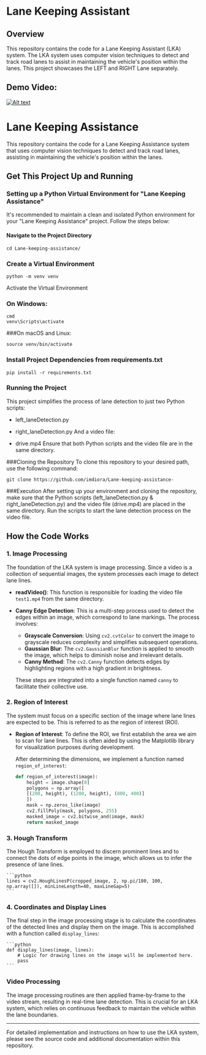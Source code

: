 # Lane Keeping Assistant 

## Overview
This repository contains the code for a Lane Keeping Assistant (LKA) system. The LKA system uses computer vision techniques to detect and track road lanes to assist in maintaining the vehicle's position within the lanes. This project showcases the LEFT and RIGHT Lane separately.

## Demo Video: 
[![Alt text](https://img.youtube.com/vi/foQegbsFQmo/0.jpg)](https://www.youtube.com/watch?v=foQegbsFQmo)

# Lane Keeping Assistance

This repository contains the code for a Lane Keeping Assistance system that uses computer vision techniques to detect and track road lanes, assisting in maintaining the vehicle's position within the lanes.

## Get This Project Up and Running

### Setting up a Python Virtual Environment for "Lane Keeping Assistance"

It's recommended to maintain a clean and isolated Python environment for your "Lane Keeping Assistance" project. Follow the steps below:

#### Navigate to the Project Directory
```
cd Lane-keeping-assistance/
 ```

### Create a Virtual Environment
```
python -m venv venv
```
Activate the Virtual Environment
### On Windows:

```
cmd
venv\Scripts\activate 
```
###On macOS and Linux:

```
source venv/bin/activate
```
### Install Project Dependencies from requirements.txt

```
pip install -r requirements.txt 
```
### Running the Project
This project simplifies the process of lane detection to just two Python scripts:

- left_laneDetection.py
- right_laneDetection.py
And a video file:

- drive.mp4
Ensure that both Python scripts and the video file are in the same directory.

###Cloning the Repository
To clone this repository to your desired path, use the following command:

```
git clone https://github.com/imdiora/Lane-keeping-assistance-
``` 
###Execution
After setting up your environment and cloning the repository, make sure that the Python scripts (left_laneDetection.py & right_laneDetection.py) and the video file (drive.mp4) are placed in the same directory. Run the scripts to start the lane detection process on the video file.

## How the Code Works

### 1. Image Processing
The foundation of the LKA system is image processing. Since a video is a collection of sequential images, the system processes each image to detect lane lines.

- **readVideo()**: This function is responsible for loading the video file `test1.mp4` from the same directory.

- **Canny Edge Detection**: This is a multi-step process used to detect the edges within an image, which correspond to lane markings. The process involves:
  - **Grayscale Conversion**: Using `cv2.cvtColor` to convert the image to grayscale reduces complexity and simplifies subsequent operations.
  - **Gaussian Blur**: The `cv2.GaussianBlur` function is applied to smooth the image, which helps to diminish noise and irrelevant details.
  - **Canny Method**: The `cv2.Canny` function detects edges by highlighting regions with a high gradient in brightness.

  These steps are integrated into a single function named `canny` to facilitate their collective use.

### 2. Region of Interest
The system must focus on a specific section of the image where lane lines are expected to be. This is referred to as the region of interest (ROI).

- **Region of Interest**:
  To define the ROI, we first establish the area we aim to scan for lane lines. This is often aided by using the Matplotlib library for visualization purposes during development.
  
  After determining the dimensions, we implement a function named `region_of_interest`:

    ```python
    def region_of_interest(image):
        height = image.shape[0]
        polygons = np.array([
        [(200, height), (1200, height), (800, 400)]
        ])
        mask = np.zeros_like(image)
        cv2.fillPoly(mask, polygons, 255)
        masked_image = cv2.bitwise_and(image, mask)
        return masked_image
    ```

### 3. Hough Transform
The Hough Transform is employed to discern prominent lines and to connect the dots of edge points in the image, which allows us to infer the presence of lane lines.

    ```python
    lines = cv2.HoughLinesP(cropped_image, 2, np.pi/180, 100, np.array([]), minLineLength=40, maxLineGap=5)
    ```

### 4. Coordinates and Display Lines
The final step in the image processing stage is to calculate the coordinates of the detected lines and display them on the image. This is accomplished with a function called `display_lines`:

    ```python
    def display_lines(image, lines):
        # Logic for drawing lines on the image will be implemented here.
        pass
    ```

### Video Processing
The image processing routines are then applied frame-by-frame to the video stream, resulting in real-time lane detection. This is crucial for an LKA system, which relies on continuous feedback to maintain the vehicle within the lane boundaries.

---

For detailed implementation and instructions on how to use the LKA system, please see the source code and additional documentation within this repository.
